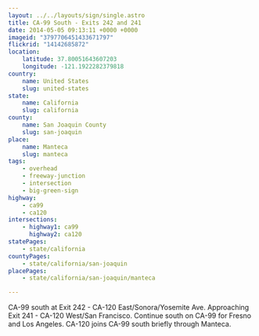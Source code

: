 ```yaml
---
layout: ../../layouts/sign/single.astro
title: CA-99 South - Exits 242 and 241
date: 2014-05-05 09:13:11 +0000 +0000
imageid: "3797706451433671797"
flickrid: "14142685872"
location:
    latitude: 37.80051643607203
    longitude: -121.1922282379818
country:
    name: United States
    slug: united-states
state:
    name: California
    slug: california
county:
    name: San Joaquin County
    slug: san-joaquin
place:
    name: Manteca
    slug: manteca
tags:
    - overhead
    - freeway-junction
    - intersection
    - big-green-sign
highway:
    - ca99
    - ca120
intersections:
    - highway1: ca99
      highway2: ca120
statePages:
    - state/california
countyPages:
    - state/california/san-joaquin
placePages:
    - state/california/san-joaquin/manteca

---
```

CA-99 south at Exit 242 - CA-120 East/Sonora/Yosemite Ave.  Approaching Exit 241 - CA-120 West/San Francisco.  Continue south on CA-99 for Fresno and Los Angeles.  CA-120 joins CA-99 south briefly through Manteca.
